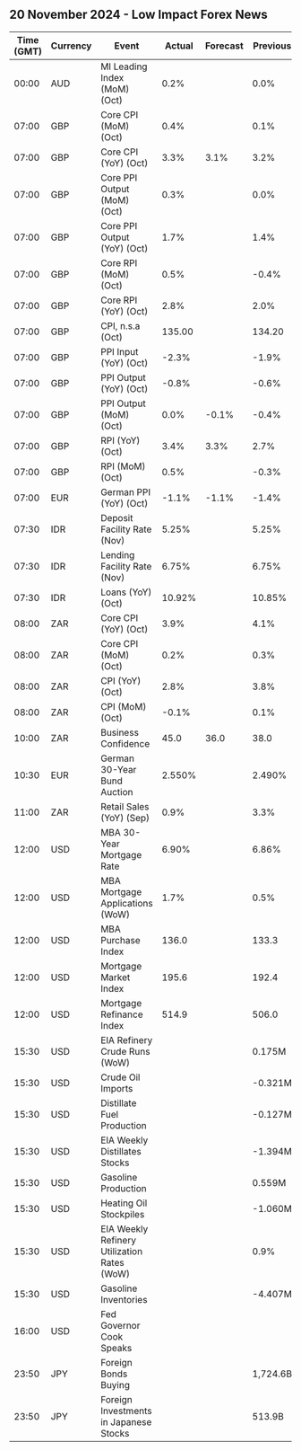 ## 20 November 2024 - Low Impact Forex News

| Time (GMT) | Currency | Event | Actual | Forecast | Previous |
|------|----------|-------|--------|----------|----------|
| 00:00 | AUD | MI Leading Index (MoM) (Oct) | 0.2% |  | 0.0% |
| 07:00 | GBP | Core CPI (MoM) (Oct) | 0.4% |  | 0.1% |
| 07:00 | GBP | Core CPI (YoY) (Oct) | 3.3% | 3.1% | 3.2% |
| 07:00 | GBP | Core PPI Output (MoM) (Oct) | 0.3% |  | 0.0% |
| 07:00 | GBP | Core PPI Output (YoY) (Oct) | 1.7% |  | 1.4% |
| 07:00 | GBP | Core RPI (MoM) (Oct) | 0.5% |  | -0.4% |
| 07:00 | GBP | Core RPI (YoY) (Oct) | 2.8% |  | 2.0% |
| 07:00 | GBP | CPI, n.s.a (Oct) | 135.00 |  | 134.20 |
| 07:00 | GBP | PPI Input (YoY) (Oct) | -2.3% |  | -1.9% |
| 07:00 | GBP | PPI Output (YoY) (Oct) | -0.8% |  | -0.6% |
| 07:00 | GBP | PPI Output (MoM) (Oct) | 0.0% | -0.1% | -0.4% |
| 07:00 | GBP | RPI (YoY) (Oct) | 3.4% | 3.3% | 2.7% |
| 07:00 | GBP | RPI (MoM) (Oct) | 0.5% |  | -0.3% |
| 07:00 | EUR | German PPI (YoY) (Oct) | -1.1% | -1.1% | -1.4% |
| 07:30 | IDR | Deposit Facility Rate (Nov) | 5.25% |  | 5.25% |
| 07:30 | IDR | Lending Facility Rate (Nov) | 6.75% |  | 6.75% |
| 07:30 | IDR | Loans (YoY) (Oct) | 10.92% |  | 10.85% |
| 08:00 | ZAR | Core CPI (YoY) (Oct) | 3.9% |  | 4.1% |
| 08:00 | ZAR | Core CPI (MoM) (Oct) | 0.2% |  | 0.3% |
| 08:00 | ZAR | CPI (YoY) (Oct) | 2.8% |  | 3.8% |
| 08:00 | ZAR | CPI (MoM) (Oct) | -0.1% |  | 0.1% |
| 10:00 | ZAR | Business Confidence | 45.0 | 36.0 | 38.0 |
| 10:30 | EUR | German 30-Year Bund Auction | 2.550% |  | 2.490% |
| 11:00 | ZAR | Retail Sales (YoY) (Sep) | 0.9% |  | 3.3% |
| 12:00 | USD | MBA 30-Year Mortgage Rate | 6.90% |  | 6.86% |
| 12:00 | USD | MBA Mortgage Applications (WoW) | 1.7% |  | 0.5% |
| 12:00 | USD | MBA Purchase Index | 136.0 |  | 133.3 |
| 12:00 | USD | Mortgage Market Index | 195.6 |  | 192.4 |
| 12:00 | USD | Mortgage Refinance Index | 514.9 |  | 506.0 |
| 15:30 | USD | EIA Refinery Crude Runs (WoW) |  |  | 0.175M |
| 15:30 | USD | Crude Oil Imports |  |  | -0.321M |
| 15:30 | USD | Distillate Fuel Production |  |  | -0.127M |
| 15:30 | USD | EIA Weekly Distillates Stocks |  |  | -1.394M |
| 15:30 | USD | Gasoline Production |  |  | 0.559M |
| 15:30 | USD | Heating Oil Stockpiles |  |  | -1.060M |
| 15:30 | USD | EIA Weekly Refinery Utilization Rates (WoW) |  |  | 0.9% |
| 15:30 | USD | Gasoline Inventories |  |  | -4.407M |
| 16:00 | USD | Fed Governor Cook Speaks |  |  |  |
| 23:50 | JPY | Foreign Bonds Buying |  |  | 1,724.6B |
| 23:50 | JPY | Foreign Investments in Japanese Stocks |  |  | 513.9B |
